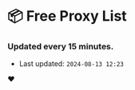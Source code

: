 # :package: Free Proxy List
### Updated every 15 minutes.

- Last updated: `2024-08-13 12:23`

:heart:
